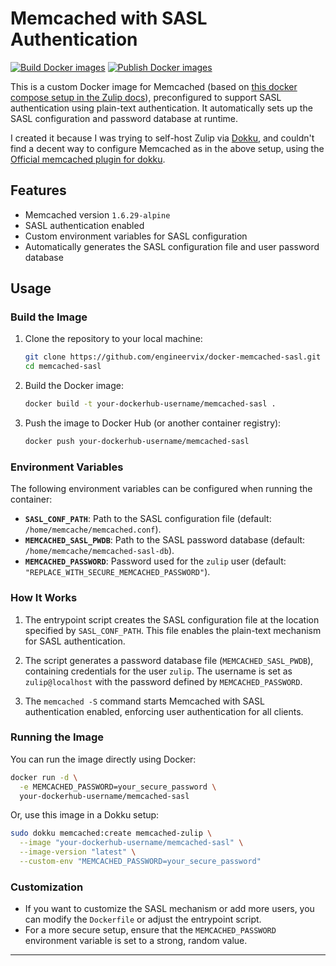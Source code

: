 # Memcached with SASL Authentication

[![Build Docker images](https://github.com/engineervix/docker-memcached-sasl/actions/workflows/build-docker-image.yml/badge.svg)](https://github.com/engineervix/docker-memcached-sasl/actions/workflows/build-docker-image.yml)
[![Publish Docker images](https://github.com/engineervix/docker-memcached-sasl/actions/workflows/publish-docker-image.yml/badge.svg)](https://github.com/engineervix/docker-memcached-sasl/actions/workflows/publish-docker-image.yml)


This is a custom Docker image for Memcached (based on [this docker compose setup in the Zulip docs](https://github.com/zulip/docker-zulip/blob/6a75497a17e4ed727fb011f39f84cd64ac9ea36f/docker-compose.yml#L18C1-L25C26)), preconfigured to support SASL authentication using plain-text authentication. It automatically sets up the SASL configuration and password database at runtime.

I created it because I was trying to self-host Zulip via [Dokku](https://dokku.com/), and couldn't find a decent way to configure Memcached as in the above setup, using the [Official memcached plugin for dokku](https://github.com/dokku/dokku-memcached).

## Features

- Memcached version `1.6.29-alpine`
- SASL authentication enabled
- Custom environment variables for SASL configuration
- Automatically generates the SASL configuration file and user password database

## Usage

### Build the Image

1. Clone the repository to your local machine:

   ```bash
   git clone https://github.com/engineervix/docker-memcached-sasl.git
   cd memcached-sasl
    ```

2. Build the Docker image:

    ```bash
    docker build -t your-dockerhub-username/memcached-sasl .
    ```

3. Push the image to Docker Hub (or another container registry):

    ```bash
    docker push your-dockerhub-username/memcached-sasl
    ```

### Environment Variables

The following environment variables can be configured when running the container:

-   **`SASL_CONF_PATH`**: Path to the SASL configuration file (default: `/home/memcache/memcached.conf`).
-   **`MEMCACHED_SASL_PWDB`**: Path to the SASL password database (default: `/home/memcache/memcached-sasl-db`).
-   **`MEMCACHED_PASSWORD`**: Password used for the `zulip` user (default: `"REPLACE_WITH_SECURE_MEMCACHED_PASSWORD"`).

### How It Works

1.  The entrypoint script creates the SASL configuration file at the location specified by `SASL_CONF_PATH`. This file enables the plain-text mechanism for SASL authentication.

2.  The script generates a password database file (`MEMCACHED_SASL_PWDB`), containing credentials for the user `zulip`. The username is set as `zulip@localhost` with the password defined by `MEMCACHED_PASSWORD`.

3.  The `memcached -S` command starts Memcached with SASL authentication enabled, enforcing user authentication for all clients.

### Running the Image

You can run the image directly using Docker:

```bash
docker run -d \
  -e MEMCACHED_PASSWORD=your_secure_password \
  your-dockerhub-username/memcached-sasl
```

Or, use this image in a Dokku setup:

```bash
sudo dokku memcached:create memcached-zulip \
  --image "your-dockerhub-username/memcached-sasl" \
  --image-version "latest" \
  --custom-env "MEMCACHED_PASSWORD=your_secure_password"
```

### Customization

-   If you want to customize the SASL mechanism or add more users, you can modify the `Dockerfile` or adjust the entrypoint script.
-   For a more secure setup, ensure that the `MEMCACHED_PASSWORD` environment variable is set to a strong, random value.

---